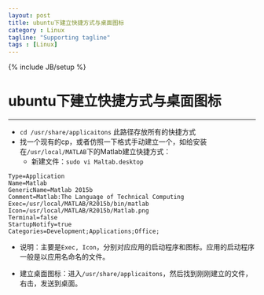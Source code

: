 ```yaml
---
layout: post
title: ubuntu下建立快捷方式与桌面图标
category : Linux
tagline: "Supporting tagline"
tags : [Linux]
---
```

{% include JB/setup %}
# ubuntu下建立快捷方式与桌面图标
---

- `cd /usr/share/applicaitons` 此路径存放所有的快捷方式
- 找一个现有的cp，或者仿照一下格式手动建立一个，如给安装在`/usr/local/MATLAB`下的Matlab建立快捷方式：
  + 新建文件：`sudo vi Maltab.desktop`

<!--break-->

  ```
  Type=Application  
  Name=Matlab  
  GenericName=Matlab 2015b  
  Comment=Matlab:The Language of Technical Computing  
  Exec=/usr/local/MATLAB/R2015b/bin/matlab  
  Icon=/usr/local/MATLAB/R2015b/Matlab.png  
  Terminal=false  
  StartupNotify=true  
  Categories=Development;Applications;Office;
  ```

  + 说明：主要是`Exec, Icon`，分别对应应用的启动程序和图标。应用的启动程序一般是以应用名命名的文件。
- 建立桌面图标：进入`/usr/share/applicaitons`，然后找到刚刚建立的文件，右击，发送到桌面。
